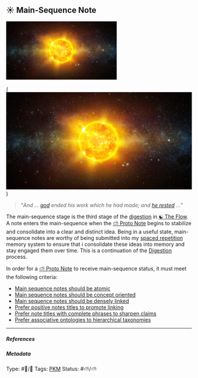## ☀️ Main-Sequence Note

![300](CCF73B29-21E8-4DFC-9019-3B31DE7C5967.jpeg)

( ![38B08C07-F3C1-4A87-A8C3-B97F1AE24721.jpeg](%E2%9A%99%EF%B8%8F%20Tools/%F0%9F%93%B8%20Images/38B08C07-F3C1-4A87-A8C3-B97F1AE24721.jpeg) 
)

 > 
 > “*And ... [god](Urizen.md) ended his work which he had made; and [he rested](Novel%20experience%20and%20information%20is%20handled%20by%20the%20right%20hemisphere,%20and%20is%20handled%20by%20the%20left%20hemisphere%20once%20it%20becomes%20familiar.md) ...*”

The main-sequence stage is the third stage of the [digestion](Digestion.md) in [☯️ The Flow](🔮%20The%20Cosmos/The%20Flow.md). A note enters the main-sequence when the [⛅️ Proto Note](Proto%20Note) begins to stabilize and consolidate into a clear and distinct idea. Being in a useful state, main-sequence notes are worthy of being submitted into my [spaced repetition](Spaced%20repetition.md) memory system to ensure that i consolidate these ideas into memory and stay engaged them over time. This is a continuation of the [Digestion](Digestion.md) process.

In order for a [⛅️ Proto Note](Proto%20Note) to receive main-sequence status, it must meet the following criteria:

* [Main sequence notes should be atomic](Main%20sequence%20notes%20should%20be%20atomic.md)
* [Main sequence notes should be concept oriented](Main%20sequence%20notes%20should%20be%20concept%20oriented.md)
* [Main sequence notes should be densely linked](Main%20sequence%20notes%20should%20be%20densely%20linked.md)
* [Prefer positive notes titles to promote linking](Prefer%20positive%20notes%20titles%20to%20promote%20linking.md)
* [Prefer note titles with complete phrases to sharpen claims](Prefer%20note%20titles%20with%20complete%20phrases%20to%20sharpen%20claims.md)
* [Prefer associative ontologies to hierarchical taxonomies](Prefer%20associative%20ontologies%20to%20hierarchical%20taxonomies.md)

---

##### References

##### Metadata

Type: #🔵/🔵 
Tags: [PKM](PKM.md) 
Status: #⛅️/⛅️ 

